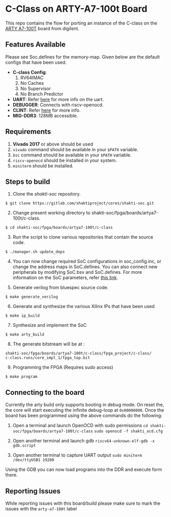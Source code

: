 # C-Class on ARTY-A7-100t Board

This repo contains the flow for porting an instance of the C-class on the [ARTY A7-100T](https://store.digilentinc.com/arty-a7-artix-7-fpga-development-board-for-makers-and-hobbyists/) board from digilent. 

## Features Available
Please see Soc.defines for the memory-map. Given below are the default configs that have been used.
* __C-class Config__:
    1. RV64IMAC
    2. No Caches
    3. No Supervisor
    4. No Branch Predictor 
* __UART__: Refer [here](https://gitlab.com/shaktiproject/uncore/devices/blob/master/uart/uart_driver.c) for more info on the uart.
* __DEBUGGER__: Connects with riscv-openocd.
* __CLINT__: Refer [here](https://gitlab.com/shaktiproject/uncore/devices/blob/master/clint/clint.defines) for more info.
* __MIG-DDR3__: 128MB accessible.

## Requirements
1. __Vivado 2017__ or above should be used
2. `vivado` command should be available in your `$PATH` variable.
3. `bsc` command should be available in your `$PATH` variable.
4. `riscv-openocd` should be installed in your system.
5. `miniterm` should be installed.

## Steps to build

1. Clone the *shakti-soc* repository.
```
$ git clone https://gitlab.com/shaktiproject/cores/shakti-soc.git
```

2. Change present working directory to shakti-soc/fpga/boards/artya7-100t/c-class.
```
$ cd shakti-soc/fpga/boards/artya7-100t/c-class
```
3. Run the script to clone various repositories that contain the source code.
```
$ ./manager.sh update_deps
```
4. You can now change required SoC configurations in soc_config.inc, or change the address maps in SoC.defines. You can also connect new peripherals by modifying SoC.bsv and SoC.defines. For more information on the SoC parameters, refer [this link](https://gitlab.com/shaktiproject/cores/c-class/blob/master/docs/configuring_core.md).

5. Generate verilog from bluespec source code.
```
$ make generate_verilog
```

6. Generate and synthesize the various Xilinx IPs that have been used
```
$ make ip_build
```

7. Synthesize and implement the SoC
```
$ make arty_build
```

8. The generate bitstream will be at :
 ```
 shakti-soc/fpga/boards/artya7-100t/c-class/fpga_project/c-class/
 c-class.runs/core_impl_1/fpga_top.bit
 ```
 
 9. Programming the FPGA (Requires sudo access)
```
$ make program
```

## Connecting to the board

Currently the arty build only supports booting in debug mode. On reset the, the core will start executing the infinite debug-loop at `0x00000000`. Once the board has been programmed using the above commands do the following:

1. Open a terminal and launch OpenOCD with sudo permissions
`cd shakti-soc/fpga/boards/artya7-100t/c-class`
`sudo openocd -f shakti_ocd.cfg`

2. Open another terminal and launch gdb
`riscv64-unknown-elf-gdb -x gdb.script`

3. Open another terminal to capture UART output
`sudo miniterm /dev/ttyUSB1 19200`

Using the GDB you can now load programs into the DDR and execute form there.

## Reporting Issues
While reporting issues with this board/build please make sure to mark the issues with the `arty-a7-100t` label
